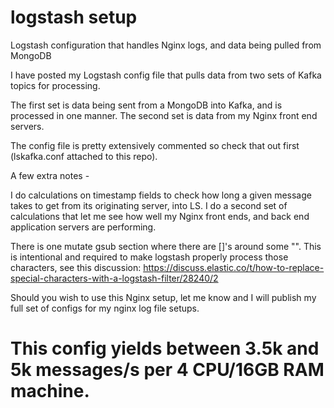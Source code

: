# logstash setup
Logstash configuration that handles Nginx logs, and data being pulled from MongoDB

I have posted my Logstash config file that pulls data from two sets of Kafka topics for processing.  

The first set is data being sent from a MongoDB into Kafka, and is processed in one manner.
The second set is data from my Nginx front end servers.

The config file is pretty extensively commented so check that out first (lskafka.conf attached to this repo).

A few extra notes -

I do calculations on timestamp fields to check how long a given message takes to get from its originating server, into LS.
I do a second set of calculations that let me see how well my Nginx front ends, and back end application servers are performing.

There is one mutate gsub section where there are []'s around some "\".  This is intentional and required to make logstash properly process those characters, see this discussion:  https://discuss.elastic.co/t/how-to-replace-special-characters-with-a-logstash-filter/28240/2

Should you wish to use this Nginx setup, let me know and I will publish my full set of configs for my nginx log file setups.

# This config yields between 3.5k and 5k messages/s per 4 CPU/16GB RAM machine.
